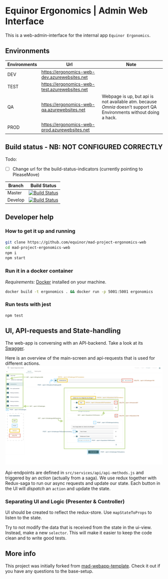 # Equinor Ergonomics | Admin Web Interface

This is a web-admin-interface for the internal app `Equinor Ergonomics`.

## Environments

| Environments | Url                                           | Note                                                                                                               |
| ------------ | --------------------------------------------- | ------------------------------------------------------------------------------------------------------------------ |
| DEV          | https://ergonomics-web-dev.azurewebsites.net  |                                                                                                                    |
| TEST         | https://ergonomics-web-test.azurewebsites.net |                                                                                                                    |
| QA           | https://ergonomics-web-qa.azurewebsites.net   | Webpage is up, but api is not available atm. because _Omnia_ doesn't support QA Environments without doing a hack. |
| PROD         | https://ergonomics-web-prod.azurewebsites.net |                                                                                                                    |


## Build status - NB: NOT CONFIGURED CORRECTLY
Todo: 
- [ ] Change url for the build-status-indicators (currently pointing to PleaseMove)

| Branch  | Build Status                                                                                                                                                                                                                                 |
| ------- | -------------------------------------------------------------------------------------------------------------------------------------------------------------------------------------------------------------------------------------------- |
| Master  | [![Build Status](https://statoil-mad.visualstudio.com/PleaseMove/_apis/build/status/PleaseMove%20-%20iOS%20-%20Build?branchName=master)](https://statoil-mad.visualstudio.com/PleaseMove/_build/latest?definitionId=192&branchName=master)   |
| Develop | [![Build Status](https://statoil-mad.visualstudio.com/PleaseMove/_apis/build/status/PleaseMove%20-%20iOS%20-%20Build?branchName=develop)](https://statoil-mad.visualstudio.com/PleaseMove/_build/latest?definitionId=192&branchName=develop) |


## Developer help
### How to get it up and running
```bash
git clone https://github.com/equinor/mad-project-ergonomics-web
cd mad-project-ergonomics-web
npm i
npm start
```
### Run it in a docker container
*Requirements:* [Docker](https://docs.docker.com) installed on your machine.
 
```bash
docker build -t ergonomics . && docker run -p 5001:5001 ergonomics 
```

### Run tests with jest
```
npm test
```

## UI, API-requests and State-handling
The web-app is conversing with an API-backend. Take a look at its
[Swagger](https://ergonomics-api-dev.azurewebsites.net/swagger/index.html).

Here is an overview of the main-screen and api-requests that is used for different actions.
![Overview image of the ](documentation/uiRequestsOverview.png)

Api-endpoints are defined in `src/services/api/api-methods.js` and triggered by an _action_ (actually from a saga).
We use redux together with Redux-saga to run our async requests and update our state.
Each button in the UI will _dispatch_ an `action` and update the state.

### Separating UI and Logic (Presenter & Controller)
UI should be created to reflect the redux-store. Use `mapStateToProps` to listen to the state.

Try to not modify the data that is received from the state in the ui-view. Instead, make a new `selector`. 
This will make it easier to keep the code clean and to write good tests.

## More info
This project was initially forked from [mad-webapp-template](https://github.com/equinor/mad-webapp-template). Check it out if you have any questions to the base-setup.
